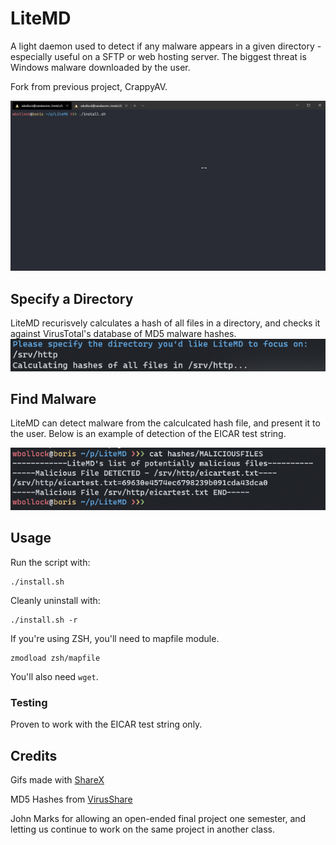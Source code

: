 # LiteMD

A light daemon used to detect if any malware appears in a given directory - especially useful on a SFTP or web hosting server. The biggest threat is Windows malware downloaded by the user.

Fork from previous project, CrappyAV.

![](img/lmd_1.gif)

## Specify a Directory
LiteMD recurisvely calculates a hash of all files in a directory, and checks it against VirusTotal's database of MD5 malware hashes.
![](img/directoryhash.png)



## Find Malware

LiteMD can detect malware from the calculcated hash file, and present it to the user. Below is an example of detection of the EICAR test string.

![](img/malfiles.png)

## Usage

Run the script with:

```
./install.sh
```

Cleanly uninstall with:

```
./install.sh -r
```

If you're using ZSH, you'll need to mapfile module.

```
zmodload zsh/mapfile
```

You'll also need `wget`.


### Testing

Proven to work with the EICAR test string only.

## Credits

Gifs made with [ShareX](https://getsharex.com/)

MD5 Hashes from [VirusShare](https://virusshare.com/hashes.4n6)

John Marks for allowing an open-ended final project one semester, and letting us continue to work on the same project in another class.
